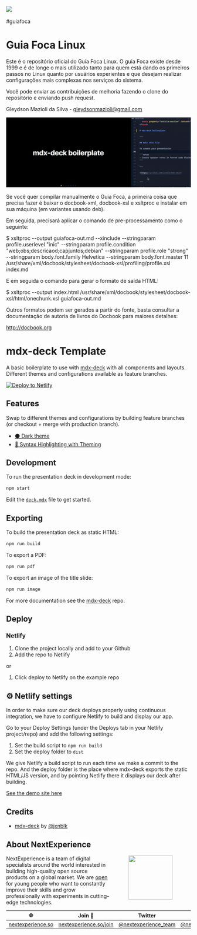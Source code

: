 <img src="https://avatars.githubusercontent.com/u/16518820?s=200&v=4" width="100px"/>

#guiafoca

Guia Foca Linux
================

Este é o repositório oficial do Guia Foca Linux. O guia Foca existe desde 1999
e é de longe o mais utilizado tanto para quem está dando os primeiros passos
no Linux quanto por usuários experientes e que desejam realizar configurações
mais complexas nos serviços do sistema.

Você pode enviar as contribuições de melhoria fazendo o clone do repositório 
e enviando push request.

Gleydson Mazioli da Silva - <gleydsonmazioli@gmail.com>


![Example of the slide deck in action](./thumbnail3.gif)

Se você quer compilar manualmente o Guia Foca, a primeira coisa que precisa fazer é 
baixar o docbook-xml, docbook-xsl e xsltproc e instalar em sua máquina (em variantes usando deb). 

Em seguida, precisará aplicar o comando de pre-processamento como o seguinte:

$ xsltproc --output guiafoca-out.md --xinclude --stringparam profile.userlevel "inic" --stringparam profile.condition "web;obs;descricaod;capjuntos;debian" --stringparam profile.role "strong" --stringparam body.font.family Helvetica --stringparam body.font.master 11  /usr/share/xml/docbook/stylesheet/docbook-xsl/profiling/profile.xsl index.md

E em seguida o comando para gerar o formato de saída HTML:

$ xsltproc --output index.html /usr/share/xml/docbook/stylesheet/docbook-xsl/html/onechunk.xsl guiafoca-out.md

Outros formatos podem ser gerados a partir do fonte, basta consultar a documentação
de autoria de livros do Docbook para maiores detalhes:


http://docbook.org


# mdx-deck Template

A basic boilerplate to use with [mdx-deck](https://github.com/jxnblk/mdx-deck) with all components and layouts. Different themes and configurations available as feature branches.

[![Deploy to Netlify](https://www.netlify.com/img/deploy/button.svg)](https://app.netlify.com/start/deploy?repository=https://github.com/whoisryosuke/mdx-deck-netlify)

## Features

Swap to different themes and configurations by building feature branches (or checkout + merge with production branch).

* [⚫ Dark theme](https://github.com/whoisryosuke/mdx-deck-netlify/tree/feat/dark-theme)
* [🌈 Syntax Highlighting with Theming](https://github.com/whoisryosuke/mdx-deck-netlify/tree/feat/syntax-highlight)

## Development

To run the presentation deck in development mode:

```sh
npm start
```

Edit the [`deck.mdx`](deck.mdx) file to get started.

## Exporting

To build the presentation deck as static HTML:

```sh
npm run build
```

To export a PDF:

```sh
npm run pdf
```

To export an image of the title slide:

```sh
npm run image
```

For more documentation see the [mdx-deck][] repo.

[mdx-deck]: https://github.com/jxnblk/mdx-deck

## Deploy

### Netlify

1. Clone the project locally and add to your Github
1. Add the repo to Netlify

or

1. Click deploy to Netlify on the example repo

## ⚙️ Netlify settings

In order to make sure our deck deploys properly using continuous integration, we have to configure Netlify to build and display our app.  

Go to your Deploy Settings (under the Deploys tab in your Netlify project/repo) and add the following settings:

1. Set the build script to `npm run build`
1. Set the deploy folder to `dist`

We give Netlify a build script to run each time we make a commit to the repo. And the deploy folder is the place where mdx-deck exports the static HTML/JS version, and by pointing Netlify there it displays our deck after building.

[See the demo site here](https://dazzling-kepler-4cc40d.netlify.com/)

## Credits

* [mdx-deck](https://github.com/jxnblk/mdx-deck) by [@jxnblk](https://github.com/jxnblk)


## About NextExperience

<img align="right" width="120" height="120" src="https://cdn-icons-png.flaticon.com/512/1600/1600856.png" hspace="50">

NextExperience is a team of digital specialists around the world interested in building high-quality open source products on a global market. We are [open](https://codex.so/join) for young people who want to constantly improve their skills and grow professionally with experiments in cutting-edge technologies.

| 🌐 | Join  👋  | Twitter | Instagram |
| -- | -- | -- | -- |
| [nextexperience.so](https://nextexperience.so) | [nextexperience.so/join](https://nextexperience.so/join) |[@nextexperience_team](http://twitter.com/nextexperience_team) | [@nextexperience_team](http://instagram.com/nextexperience_team/) |

